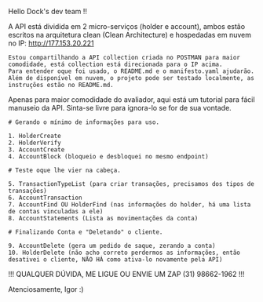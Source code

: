Hello Dock's dev team !!

A API está dividida em 2 micro-serviços (holder e account), ambos estão escritos na arquitetura clean (Clean Architecture) e hospedadas em nuvem no IP: http://177.153.20.221

    Estou compartilhando a API collection criada no POSTMAN para maior comodidade, está collection está direcionada para o IP acima.
    Para entender oque foi usado, o README.md e o manifesto.yaml ajudarão.
    Além de disponível em nuvem, o projeto pode ser testado localmente, as instruções estão no README.md.

Apenas para maior comodidade do avaliador, aqui está um tutorial para fácil manuseio da API.
Sinta-se livre para ignora-lo se for de sua vontade.

    # Gerando o mínimo de informações para uso.

    1. HolderCreate
    2. HolderVerify
    3. AccountCreate
    4. AccountBlock (bloqueio e desbloquei no mesmo endpoint)

    # Teste oque lhe vier na cabeça.

    5. TransactionTypeList (para criar transações, precisamos dos tipos de transações)
    6. AccountTransaction
    7. AccountFind OU HolderFind (nas informações do holder, há uma lista de contas vinculadas a ele)
    8. AccountStatements (Lista as movimentações da conta)

    # Finalizando Conta e "Deletando" o cliente.

    9. AccountDelete (gera um pedido de saque, zerando a conta)
    10. HolderDelete (não acho correto perdermos as informações, então desativei o cliente, NÃO HÁ como ativa-lo novamente pela API)    
    
!!! QUALQUER DÚVIDA, ME LIGUE OU ENVIE UM ZAP (31) 98662-1962 !!!

Atenciosamente, Igor :) 
